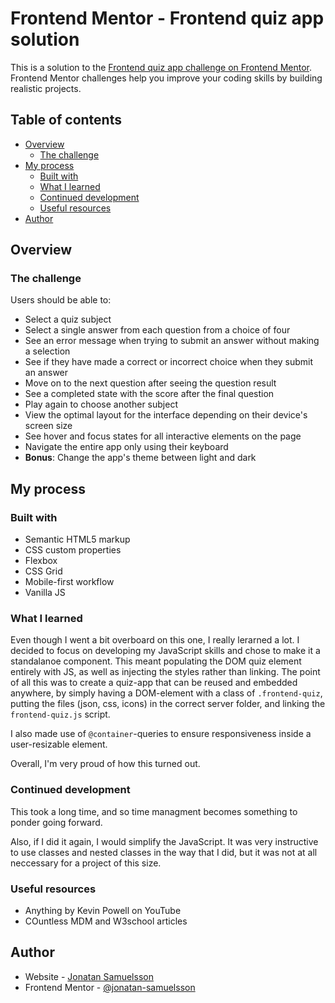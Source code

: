# Frontend Mentor - Frontend quiz app solution

This is a solution to the [Frontend quiz app challenge on Frontend Mentor](https://www.frontendmentor.io/challenges/frontend-quiz-app-BE7xkzXQnU). Frontend Mentor challenges help you improve your coding skills by building realistic projects. 

## Table of contents

- [Overview](#overview)
  - [The challenge](#the-challenge)
- [My process](#my-process)
  - [Built with](#built-with)
  - [What I learned](#what-i-learned)
  - [Continued development](#continued-development)
  - [Useful resources](#useful-resources)
- [Author](#author)




## Overview

### The challenge

Users should be able to:

- Select a quiz subject
- Select a single answer from each question from a choice of four
- See an error message when trying to submit an answer without making a selection
- See if they have made a correct or incorrect choice when they submit an answer
- Move on to the next question after seeing the question result
- See a completed state with the score after the final question
- Play again to choose another subject
- View the optimal layout for the interface depending on their device's screen size
- See hover and focus states for all interactive elements on the page
- Navigate the entire app only using their keyboard
- **Bonus**: Change the app's theme between light and dark


## My process

### Built with

- Semantic HTML5 markup
- CSS custom properties
- Flexbox
- CSS Grid
- Mobile-first workflow
- Vanilla JS



### What I learned

Even though I went a bit overboard on this one, I really lerarned a lot. I decided to focus on developing my JavaScript skills and chose to make it a standalanoe component. This meant populating the DOM quiz element entirely with JS, as well as injecting the styles rather than linking. The point of all this was to create a quiz-app that can be reused and embedded anywhere, by simply having a DOM-element with a class of `.frontend-quiz`, putting the files (json, css, icons) in the correct server folder, and linking the `frontend-quiz.js` script. 

I also made use of `@container`-queries to ensure responsiveness inside a user-resizable element. 

Overall, I'm very proud of how this turned out.


### Continued development

This took a long time, and so time managment becomes something to ponder going forward. 

Also, if I did it again, I would simplify the JavaScript. It was very instructive to use classes and nested classes in the way that I did, but it was not at all neccessary for a project of this size.

### Useful resources

- Anything by Kevin Powell on YouTube
- COuntless MDM and W3school articles



## Author

- Website - [Jonatan Samuelsson](https://jontesamuelsson.se)
- Frontend Mentor - [@jonatan-samuelsson](https://www.frontendmentor.io/profile/jonatan-samuelsson)


